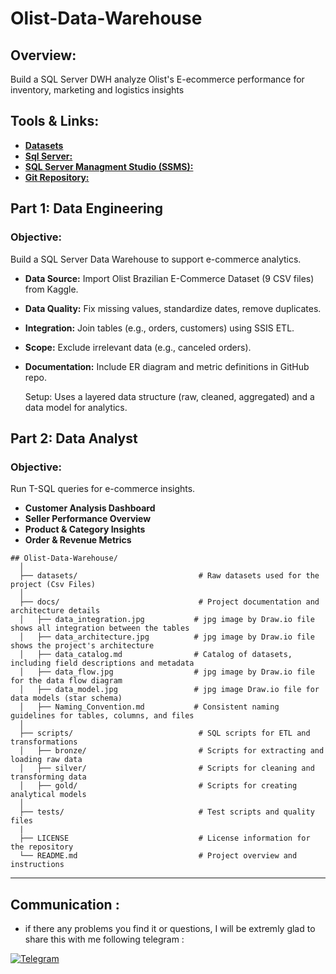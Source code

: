 # Olist-Data-Warehouse
## **Overview:**
Build  a SQL Server DWH analyze Olist's E-ecommerce performance for inventory, marketing and logistics insights

## **Tools & Links:**
- **[Datasets](https://www.kaggle.com/datasets/olistbr/brazilian-ecommerce)** 
- **[Sql Server:](https://www.microsoft.com/en-us/sql-server/sql-server-downloads)**
- **[SQL Server Managment Studio (SSMS):](https://learn.microsoft.com/en-us/sql/ssms/download-sql-server-management-studio-ssms?view=sql-server-ver16)**
- **[Git Repository:](https://github.com/abderrhmane2145/Olist-Data-Warehouse)**

## **Part 1: Data Engineering**
### **Objective:** 
Build a SQL Server Data Warehouse to support e-commerce analytics.
- **Data Source:** Import Olist Brazilian E-Commerce Dataset (9 CSV files) from Kaggle.
- **Data Quality:** Fix missing values, standardize dates, remove duplicates.
- **Integration:** Join tables (e.g., orders, customers) using SSIS ETL.
- **Scope:** Exclude irrelevant data (e.g., canceled orders).
- **Documentation:** Include ER diagram and metric definitions in GitHub repo.

	Setup: Uses a layered data structure (raw, cleaned, aggregated) and a data model for analytics.

## **Part 2: Data Analyst**
### **Objective:** 
Run T-SQL queries for e-commerce insights.

- **Customer Analysis Dashboard** 
- **Seller Performance Overview** 
- **Product & Category Insights** 
- **Order & Revenue Metrics** 

```
## Olist-Data-Warehouse/
  │
  ├── datasets/                           # Raw datasets used for the project (Csv Files)
  │
  ├── docs/                               # Project documentation and architecture details
  │   ├── data_integration.jpg           # jpg image by Draw.io file shows all integration between the tables
  │   ├── data_architecture.jpg          # jpg image by Draw.io file shows the project's architecture
  │   ├── data_catalog.md                # Catalog of datasets, including field descriptions and metadata
  │   ├── data_flow.jpg                  # jpg image by Draw.io file for the data flow diagram
  │   ├── data_model.jpg                 # jpg image Draw.io file for data models (star schema)
  │   ├── Naming_Convention.md           # Consistent naming guidelines for tables, columns, and files
  │
  ├── scripts/                            # SQL scripts for ETL and transformations
  │   ├── bronze/                         # Scripts for extracting and loading raw data
  │   ├── silver/                         # Scripts for cleaning and transforming data
  │   ├── gold/                           # Scripts for creating analytical models
  │
  ├── tests/                              # Test scripts and quality files
  |
  ├── LICENSE                             # License information for the repository
  └── README.md                           # Project overview and instructions
```
---

## Communication :
- if there any problems you find it or questions, I will be extremly glad to share this with me following telegram :

[![Telegram](https://img.shields.io/badge/Telegram-2CA5E0?style=for-the-badge&logo=telegram&logoColor=white)](https://t.me/Abderhh)


